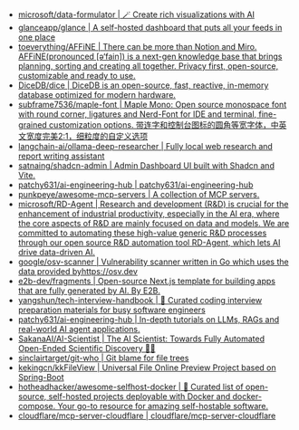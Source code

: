 + [microsoft/data-formulator | 🪄 Create rich visualizations with AI](https://github.com//microsoft/data-formulator)
+ [glanceapp/glance | A self-hosted dashboard that puts all your feeds in one place](https://github.com//glanceapp/glance)
+ [toeverything/AFFiNE | There can be more than Notion and Miro. AFFiNE(pronounced [ə‘fain]) is a next-gen knowledge base that brings planning, sorting and creating all together. Privacy first, open-source, customizable and ready to use.](https://github.com//toeverything/AFFiNE)
+ [DiceDB/dice | DiceDB is an open-source, fast, reactive, in-memory database optimized for modern hardware.](https://github.com//DiceDB/dice)
+ [subframe7536/maple-font | Maple Mono: Open source monospace font with round corner, ligatures and Nerd-Font for IDE and terminal, fine-grained customization options. 带连字和控制台图标的圆角等宽字体，中英文宽度完美2:1，细粒度的自定义选项](https://github.com//subframe7536/maple-font)
+ [langchain-ai/ollama-deep-researcher | Fully local web research and report writing assistant](https://github.com//langchain-ai/ollama-deep-researcher)
+ [satnaing/shadcn-admin | Admin Dashboard UI built with Shadcn and Vite.](https://github.com//satnaing/shadcn-admin)
+ [patchy631/ai-engineering-hub | patchy631/ai-engineering-hub](https://github.com//patchy631/ai-engineering-hub)
+ [punkpeye/awesome-mcp-servers | A collection of MCP servers.](https://github.com//punkpeye/awesome-mcp-servers)
+ [microsoft/RD-Agent | Research and development (R&D) is crucial for the enhancement of industrial productivity, especially in the AI era, where the core aspects of R&D are mainly focused on data and models. We are committed to automating these high-value generic R&D processes through our open source R&D automation tool RD-Agent, which lets AI drive data-driven AI.](https://github.com//microsoft/RD-Agent)
+ [google/osv-scanner | Vulnerability scanner written in Go which uses the data provided byhttps://osv.dev](https://github.com//google/osv-scanner)
+ [e2b-dev/fragments | Open-source Next.js template for building apps that are fully generated by AI. By E2B.](https://github.com//e2b-dev/fragments)
+ [yangshun/tech-interview-handbook | 💯 Curated coding interview preparation materials for busy software engineers](https://github.com//yangshun/tech-interview-handbook)
+ [patchy631/ai-engineering-hub | In-depth tutorials on LLMs, RAGs and real-world AI agent applications.](https://github.com//patchy631/ai-engineering-hub)
+ [SakanaAI/AI-Scientist | The AI Scientist: Towards Fully Automated Open-Ended Scientific Discovery 🧑‍🔬](https://github.com//SakanaAI/AI-Scientist)
+ [sinclairtarget/git-who | Git blame for file trees](https://github.com//sinclairtarget/git-who)
+ [kekingcn/kkFileView | Universal File Online Preview Project based on Spring-Boot](https://github.com//kekingcn/kkFileView)
+ [hotheadhacker/awesome-selfhost-docker | 🚀 Curated list of open-source, self-hosted projects deployable with Docker and docker-compose. Your go-to resource for amazing self-hostable software.](https://github.com//hotheadhacker/awesome-selfhost-docker)
+ [cloudflare/mcp-server-cloudflare | cloudflare/mcp-server-cloudflare](https://github.com//cloudflare/mcp-server-cloudflare)
